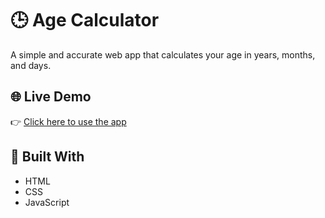 # 🕒 Age Calculator
A simple and accurate web app that calculates your age in years, months, and days.

## 🌐 Live Demo
👉 [Click here to use the app](https://pritpipalde030-yech.github.io/Age-calculator/)

## 🧠 Built With
- HTML
- CSS
- JavaScript

